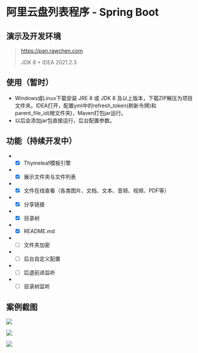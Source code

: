 # 阿里云盘列表程序 - Spring Boot

## 演示及开发环境

> https://pan.rawchen.com
>
> JDK 8 + IDEA 2021.2.3

## 使用（暂时）

* Windows或Linux下载安装 JRE 8 或 JDK 8 及以上版本，下载ZIP解压为项目文件夹。IDEA打开，配置yml中的refresh_token(刷新令牌)和parent_file_id(根文件夹)，Maven打包jar运行。
* 以后会添加jar包直接运行，后台配置参数。


## 功能（持续开发中）
* - [x] Thymeleaf模板引擎
* - [x] 展示文件夹与文件列表
* - [x] 文件在线查看（各类图片、文档、文本、音频、视频、PDF等）
* - [x] 分享链接
* - [x] 目录树
* - [x] README.md
* - [ ] 文件夹加密
* - [ ] 后台自定义配置
* - [ ] 后退前进监听
* - [ ] 目录树监听

## 案例截图

![](https://cdn.jsdelivr.net/gh/rawchen/JsDelivr/static/AliPan/01.png)

![](https://cdn.jsdelivr.net/gh/rawchen/JsDelivr/static/AliPan/02.png)

![](https://cdn.jsdelivr.net/gh/rawchen/JsDelivr/static/AliPan/03.png)